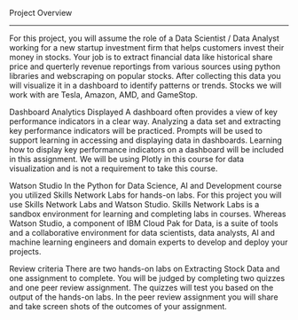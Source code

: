 Project Overview
________________________________________
For this project, you will assume the role of a Data Scientist / Data Analyst working for a new startup investment firm that helps customers invest their money in stocks. Your job is to extract financial data like historical share price and querterly revenue reportings from various sources using python libraries and webscraping on popular stocks. After collecting this data you will visualize it in a dashboard to identify patterns or trends. Stocks we will work with are Tesla, Amazon, AMD, and GameStop.

Dashboard Analytics Displayed
A dashboard often provides a view of key performance indicators in a clear way. Analyzing a data set and extracting key performance indicators will be practiced. Prompts will be used to support learning in accessing and displaying data in dashboards. Learning how to display key performance indicators on a dashboard will be included in this assignment. We will be using Plotly in this course for data visualization and is not a requirement to take this course.

Watson Studio
In the Python for Data Science, AI and Development course you utilized Skills Network Labs for hands-on labs.
For this project you will use Skills Network Labs and Watson Studio. Skills Network Labs is a sandbox environment for learning and completing labs in courses. Whereas Watson Studio, a component of IBM Cloud Pak for Data, is a suite of tools and a collaborative environment for data scientists, data analysts, AI and machine learning engineers and domain experts to develop and deploy your projects.

Review criteria
There are two hands-on labs on Extracting Stock Data and one assignment to complete. You will be judged by completing two quizzes and one peer review assignment. The quizzes will test you based on the output of the hands-on labs. In the peer review assignment you will share and take screen shots of the outcomes of your assignment.
